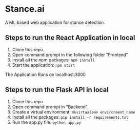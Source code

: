 # Stance.ai
 A ML based web application for stance detection.

## Steps to run the React Application in local
1. Clone this repo.
2. Open command prompt in the following folder "Frontend"
3. Install all the npm packages: `npm install`
4. Start the application: `npm start`
   
The Application Runs on localhost:3000


## Steps to run the Flask API in local
1. Clone this repo
2. Open command prompt in "Backend"
3. Create a virtual environment:
``mkvirtualenv environment_name``
4. Install all the packages:
``pip install -r requirements.txt``
5. Run the app.py file:
``python app.py``
